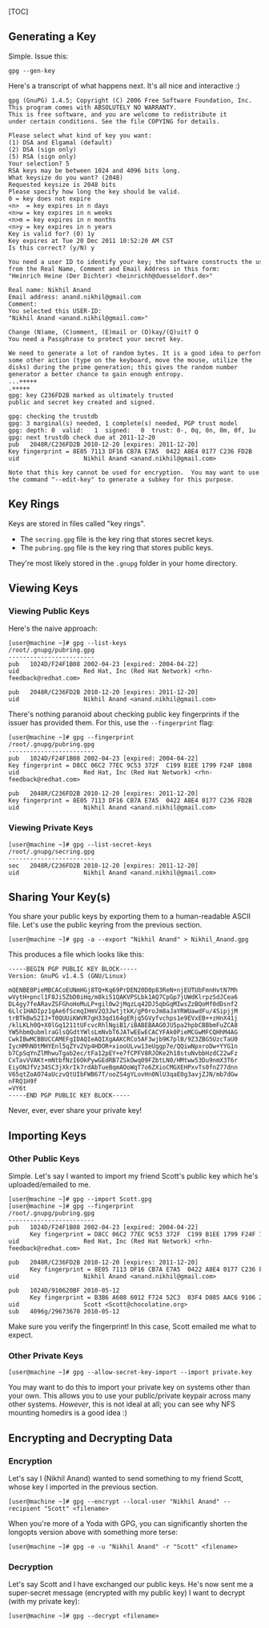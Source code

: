 [TOC]

Generating a Key
----------------

Simple. Issue this:

    gpg --gen-key

Here's a transcript of what happens next. It's all nice and interactive
:)

    gpg (GnuPG) 1.4.5; Copyright (C) 2006 Free Software Foundation, Inc.  
    This program comes with ABSOLUTELY NO WARRANTY.  
    This is free software, and you are welcome to redistribute it  
    under certain conditions. See the file COPYING for details.  
      
    Please select what kind of key you want:  
    (1) DSA and Elgamal (default)  
    (2) DSA (sign only)  
    (5) RSA (sign only)  
    Your selection? 5  
    RSA keys may be between 1024 and 4096 bits long.  
    What keysize do you want? (2048)   
    Requested keysize is 2048 bits  
    Please specify how long the key should be valid.  
    0 = key does not expire  
    <n>  = key expires in n days  
    <n>w = key expires in n weeks  
    <n>m = key expires in n months  
    <n>y = key expires in n years  
    Key is valid for? (0) 1y  
    Key expires at Tue 20 Dec 2011 10:52:20 AM CST  
    Is this correct? (y/N) y  
      
    You need a user ID to identify your key; the software constructs the user ID  
    from the Real Name, Comment and Email Address in this form:  
    "Heinrich Heine (Der Dichter) <heinrichh@duesseldorf.de>"  
      
    Real name: Nikhil Anand  
    Email address: anand.nikhil@gmail.com  
    Comment:   
    You selected this USER-ID:  
    "Nikhil Anand <anand.nikhil@gmail.com>"  
      
    Change (N)ame, (C)omment, (E)mail or (O)kay/(Q)uit? O  
    You need a Passphrase to protect your secret key.  
      
    We need to generate a lot of random bytes. It is a good idea to perform  
    some other action (type on the keyboard, move the mouse, utilize the  
    disks) during the prime generation; this gives the random number  
    generator a better chance to gain enough entropy.  
    ...+++++  
    .+++++  
    gpg: key C236FD2B marked as ultimately trusted  
    public and secret key created and signed.  
      
    gpg: checking the trustdb  
    gpg: 3 marginal(s) needed, 1 complete(s) needed, PGP trust model  
    gpg: depth: 0  valid:   1  signed:   0  trust: 0-, 0q, 0n, 0m, 0f, 1u  
    gpg: next trustdb check due at 2011-12-20  
    pub   2048R/C236FD2B 2010-12-20 [expires: 2011-12-20]  
    Key fingerprint = 8E05 7113 DF16 CB7A E7A5  0422 A8E4 0177 C236 FD2B  
    uid                  Nikhil Anand <anand.nikhil@gmail.com>  
      
    Note that this key cannot be used for encryption.  You may want to use  
    the command "--edit-key" to generate a subkey for this purpose.

Key Rings
---------

Keys are stored in files called "key rings".

*   The `secring.gpg` file is the key ring that stores secret keys.
*   The `pubring.gpg` file is the key ring that stores public keys.

They're most likely stored in the `.gnupg` folder in your home
directory.

Viewing Keys
------------

### Viewing Public Keys

Here's the naive approach:

    [user@machine ~]# gpg --list-keys  
    /root/.gnupg/pubring.gpg  
    ------------------------  
    pub   1024D/F24F1B08 2002-04-23 [expired: 2004-04-22]  
    uid                  Red Hat, Inc (Red Hat Network) <rhn-feedback@redhat.com>  
      
    pub   2048R/C236FD2B 2010-12-20 [expires: 2011-12-20]  
    uid                  Nikhil Anand <anand.nikhil@gmail.com>

There's nothing paranoid about checking public key fingerprints if the
issuer has provided them. For this, use the `--fingerprint` flag:

    [user@machine ~]# gpg --fingerprint  
    /root/.gnupg/pubring.gpg  
    ------------------------  
    pub   1024D/F24F1B08 2002-04-23 [expired: 2004-04-22]  
    Key fingerprint = D8CC 06C2 77EC 9C53 372F  C199 B1EE 1799 F24F 1B08  
    uid                  Red Hat, Inc (Red Hat Network) <rhn-feedback@redhat.com>  
      
    pub   2048R/C236FD2B 2010-12-20 [expires: 2011-12-20]  
    Key fingerprint = 8E05 7113 DF16 CB7A E7A5  0422 A8E4 0177 C236 FD2B  
    uid                  Nikhil Anand <anand.nikhil@gmail.com>

### Viewing Private Keys

    [user@machine ~]# gpg --list-secret-keys  
    /root/.gnupg/secring.gpg  
    ------------------------  
    sec   2048R/C236FD2B 2010-12-20 [expires: 2011-12-20]  
    uid                  Nikhil Anand <anand.nikhil@gmail.com>

Sharing Your Key(s)
-------------------

You share your public keys by exporting them to a human-readable ASCII
file. Let's use the public keyring from the previous section.

    [user@machine ~]# gpg -a --export "Nikhil Anand" > Nikhil_Anand.gpg

This produces a file which looks like this:

    -----BEGIN PGP PUBLIC KEY BLOCK-----  
    Version: GnuPG v1.4.5 (GNU/Linux)  
      
    mQENBE0PieMBCACoEUNmHGj8TQ+Kq69PrDEN20D0p83ReN+njEUTUbFmnHvtN7Mh  
    wVytH+pncl1F8Ji5ZbD0iHq/m8ki51QAKVPSLbk1AQ7CpGp7jUWdKlrpzSdJCea6  
    DL4gy7feARavZSFGhoHoMuLP+gil0w2jMqzLq42DJ5qbGqMIwsZzBQoMf0dDsnf2  
    6Llc1HADIpz1gAe6fScmqIHmV2Q3JwtjtkK/gP0roJm8aJaYRWUawdFu/4SipjjM  
    trBTkBwS2IJ+T0QUUiKWVR7gH33qd164gERjq5GVyfvchps1e9EVxEB++zHnX41j  
    /klLKLh0Q+X0lGq1211tUFcvcRhlNgiB1/iBABEBAAG0JU5pa2hpbCBBbmFuZCA8  
    YW5hbmQubmlraGlsQGdtYWlsLmNvbT6JATwEEwECACYFAk0PieMCGwMFCQHhM4AG  
    CwkIBwMCBBUCCAMEFgIDAQIeAQIXgAAKCRCo5AF3wjb9K7plB/9Z3ZBG5UzcTaU0  
    IycHMhN0tMHYEnl5qZYv2Vp4HDOR+xiooULvw13eUggp7e/QQiwNpxroDw+YYG1n  
    b7CpSqYnZlMhwuTgab2ec/tFa12pEY+e7fCPFV8RJOKe2h18stuNvbbHzdC22wFz  
    CxTavVVAKt+mNtbfNzI6OkPywGEdRB7ZSkOwq09FZbtLN0/HMtww53Du9nmX3T6r  
    EiyONJfVz34SC3jXkrIk7rdAbTueBqmAOoWqT7o6ZXioCMGXEHPxvTs0fnZ77dnn  
    V65qtZoAO74aUczvQtUIbFWB67T/ooZS4gYLovHn0NlU3qaE0g3avjZJN/mb7dGw  
    nFRQ1H9f  
    =VY6t  
    -----END PGP PUBLIC KEY BLOCK-----

Never, ever, ever share your private key!

Importing Keys
--------------

### Other Public Keys

Simple. Let's say I wanted to import my friend Scott's public key which
he's uploaded/emailed to me.

    [user@machine ~]# gpg --import Scott.gpg  
    [user@machine ~]# gpg --fingerprint  
    /root/.gnupg/pubring.gpg  
    ------------------------  
    pub   1024D/F24F1B08 2002-04-23 [expired: 2004-04-22]  
          Key fingerprint = D8CC 06C2 77EC 9C53 372F  C199 B1EE 1799 F24F 1B08  
    uid                  Red Hat, Inc (Red Hat Network) <rhn-feedback@redhat.com>

    pub   2048R/C236FD2B 2010-12-20 [expires: 2011-12-20]  
          Key fingerprint = 8E05 7113 DF16 CB7A E7A5  0422 A8E4 0177 C236 FD2B  
    uid                  Nikhil Anand <anand.nikhil@gmail.com>

    pub   1024D/910620BF 2010-05-12  
          Key fingerprint = B3B6 A608 6012 F724 52C3  03F4 D085 AAC6 9106 20BF  
    uid                  Scott <Scott@chocolatine.org>  
    sub   4096g/29673670 2010-05-12

Make sure you verify the fingerprint! In this case, Scott emailed me
what to expect.

### Other Private Keys

    [user@machine ~]# gpg --allow-secret-key-import --import private.key

You may want to do this to import your private key on systems other than
your own. This allows you to use your public/private keypair across many
other systems. *However*, this is not ideal at all; you can see why NFS
mounting homedirs is a good idea :)

Encrypting and Decrypting Data
------------------------------

### Encryption

Let's say I (Nikhil Anand) wanted to send something to my friend Scott,
whose key I imported in the previous section.

    [user@machine ~]# gpg --encrypt --local-user "Nikhil Anand" --recipient "Scott" <filename>

When you're more of a Yoda with GPG, you can significantly shorten the
longopts version above with something more terse:

    [user@machine ~]# gpg -e -u "Nikhil Anand" -r "Scott" <filename>

### Decryption

Let's say Scott and I have exchanged our public keys. He's now sent me a
super-secret message (encrypted with my public key) I want to decrypt
(with my private key):

    [user@machine ~]# gpg --decrypt <filename>
